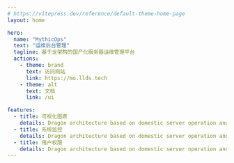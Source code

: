 ```yaml
---
# https://vitepress.dev/reference/default-theme-home-page
layout: home

hero:
  name: "MythicOps"
  text: "运维后台管理"
  tagline: 基于龙架构的国产化服务器运维管理平台
  actions:
    - theme: brand
      text: 访问网站
      link: https://mo.llds.tech
    - theme: alt
      text: 文档
      link: /ui

features:
  - title: 可视化图表
    details: Dragon architecture based on domestic server operation and maintenance management platform
  - title: 系统监控
    details: Dragon architecture based on domestic server operation and maintenance management platform
  - title: 用户权限
    details: Dragon architecture based on domestic server operation and maintenance management platform
---
```


